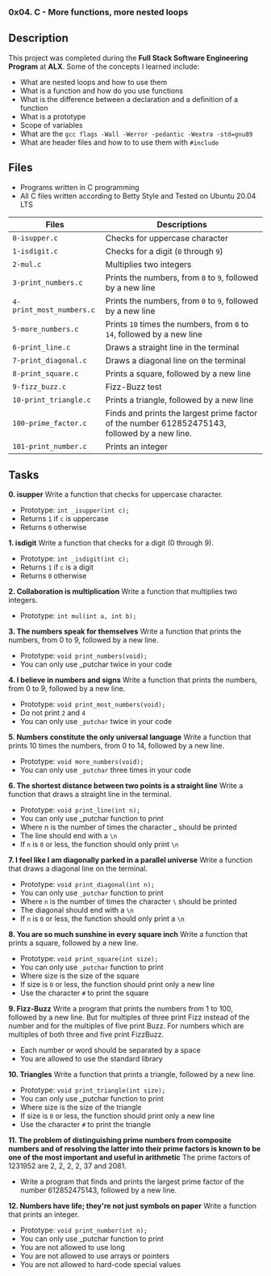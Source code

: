 ### 0x04. C - More functions, more nested loops

## Description 
This project was completed during the **Full Stack Software Engineering Program** at **ALX**. Some of the concepts I learned include:
* What are nested loops and how to use them
* What is a function and how do you use functions
* What is the difference between a declaration and a definition of a function
* What is a prototype
* Scope of variables
* What are the `gcc flags -Wall -Werror -pedantic -Wextra -std=gnu89`
* What are header files and how to to use them with `#include`

## Files
* Programs written in C programming
* All C files written according to Betty Style and Tested on Ubuntu 20.04 LTS

| Files | Descriptions |
| ------ | -------- |
| `0-isupper.c` | Checks for uppercase character |
| `1-isdigit.c` | Checks for a digit (`0` through `9`) |
| `2-mul.c` | Multiplies two integers |
| `3-print_numbers.c` | Prints the numbers, from `0` to `9`, followed by a new line |
| `4-print_most_numbers.c` | Prints the numbers, from `0` to `9`, followed by a new line |
| `5-more_numbers.c` | Prints `10` times the numbers, from `0` to `14`, followed by a new line |
| `6-print_line.c` | Draws a straight line in the terminal |
| `7-print_diagonal.c` | Draws a diagonal line on the terminal |
| `8-print_square.c` | Prints a square, followed by a new line |
| `9-fizz_buzz.c` | Fizz-Buzz test |
| `10-print_triangle.c` | Prints a triangle, followed by a new line |
| `100-prime_factor.c` | Finds and prints the largest prime factor of the number 612852475143, followed by a new line. |
| `101-print_number.c` | Prints an integer |

## Tasks

**0. isupper**
  Write a function that checks for uppercase character.

* Prototype: `int _isupper(int c);`
* Returns `1` if `c` is uppercase
* Returns `0` otherwise

**1. isdigit**
  Write a function that checks for a digit (0 through 9).

* Prototype: `int _isdigit(int c);`
* Returns `1` if `c` is a digit
* Returns `0` otherwise

**2. Collaboration is multiplication**
  Write a function that multiplies two integers.

* Prototype: `int mul(int a, int b);`

**3. The numbers speak for themselves**
  Write a function that prints the numbers, from 0 to 9, followed by a new line.

* Prototype: `void print_numbers(void);`
* You can only use _putchar twice in your code

**4. I believe in numbers and signs**
  Write a function that prints the numbers, from 0 to 9, followed by a new line.

* Prototype: `void print_most_numbers(void);`
* Do not print `2` and `4`
* You can only use `_putchar` twice in your code

**5. Numbers constitute the only universal language**
  Write a function that prints 10 times the numbers, from 0 to 14, followed by a new line.

* Prototype: `void more_numbers(void);`
* You can only use `_putchar` three times in your code

**6. The shortest distance between two points is a straight line**
  Write a function that draws a straight line in the terminal.

* Prototype: `void print_line(int n);`
* You can only use _putchar function to print
* Where n is the number of times the character _ should be printed
* The line should end with a `\n`
* If `n` is `0` or less, the function should only print `\n`

**7. I feel like I am diagonally parked in a parallel universe**
  Write a function that draws a diagonal line on the terminal.

* Prototype: `void print_diagonal(int n);`
* You can only use `_putchar` function to print
* Where `n` is the number of times the character `\` should be printed
* The diagonal should end with a `\n`
* If `n` is `0` or less, the function should only print a `\n`

**8. You are so much sunshine in every square inch**
  Write a function that prints a square, followed by a new line.

* Prototype: `void print_square(int size);`
* You can only use `_putchar` function to print
* Where size is the size of the square
* If size is `0` or less, the function should print only a new line
* Use the character `#` to print the square

**9. Fizz-Buzz**
  Write a program that prints the numbers from 1 to 100, followed by a new line. But for multiples of three print Fizz instead of the number and for the multiples of five print Buzz. For numbers which are multiples of both three and five print FizzBuzz.

* Each number or word should be separated by a space
* You are allowed to use the standard library

**10. Triangles**
  Write a function that prints a triangle, followed by a new line.

* Prototype: `void print_triangle(int size);`
* You can only use _putchar function to print
* Where size is the size of the triangle
* If size is `0` or less, the function should print only a new line
* Use the character `#` to print the triangle

**11. The problem of distinguishing prime numbers from composite numbers and of resolving the latter into their prime factors is known to be one of the most important and useful in arithmetic**
  The prime factors of 1231952 are 2, 2, 2, 2, 37 and 2081.

* Write a program that finds and prints the largest prime factor of the number 612852475143, followed by a new line.

**12. Numbers have life; they're not just symbols on paper**
  Write a function that prints an integer.

* Prototype: `void print_number(int n);`
* You can only use _putchar function to print
* You are not allowed to use long
* You are not allowed to use arrays or pointers
* You are not allowed to hard-code special values
